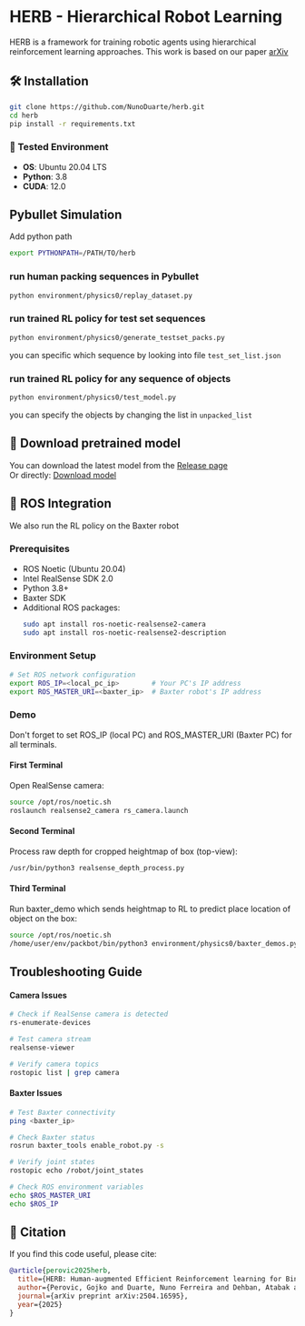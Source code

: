 # HERB - Hierarchical Robot Learning
HERB is a framework for training robotic agents using hierarchical reinforcement learning approaches. This work is based on our paper 
[arXiv](https://arxiv.org/pdf/2504.16595)

## 🛠️ Installation

```bash
git clone https://github.com/NunoDuarte/herb.git
cd herb
pip install -r requirements.txt
```
### 🔧 Tested Environment
- **OS**: Ubuntu 20.04 LTS
- **Python**: 3.8
- **CUDA**: 12.0

## Pybullet Simulation
Add python path
```bash
export PYTHONPATH=/PATH/TO/herb
```
### run human packing sequences in Pybullet
```bash
python environment/physics0/replay_dataset.py
```
### run trained RL policy for test set sequences
```bash
python environment/physics0/generate_testset_packs.py
```
you can specific which sequence by looking into file ```test_set_list.json```
### run trained RL policy for any sequence of objects
```bash
python environment/physics0/test_model.py
```
you can specify the objects by changing the list in ```unpacked_list```

## 🔽 Download pretrained model

You can download the latest model from the [Release page](https://github.com/NunoDuarte/herb/releases/latest)  
Or directly: [Download model](https://github.com/NunoDuarte/herb/releases/download/v1.0/sac_model_c09s01.pkl)

## 🤖 ROS Integration
We also run the RL policy on the Baxter robot 
### Prerequisites
- ROS Noetic (Ubuntu 20.04)
- Intel RealSense SDK 2.0
- Python 3.8+
- Baxter SDK
- Additional ROS packages:
  ```bash
  sudo apt install ros-noetic-realsense2-camera
  sudo apt install ros-noetic-realsense2-description

### Environment Setup
```bash
# Set ROS network configuration
export ROS_IP=<local_pc_ip>        # Your PC's IP address
export ROS_MASTER_URI=<baxter_ip>  # Baxter robot's IP address
```

### Demo
Don't forget to set ROS_IP (local PC) and ROS_MASTER_URI (Baxter PC) for all terminals.
#### First Terminal
Open RealSense camera:
```bash
source /opt/ros/noetic.sh
roslaunch realsense2_camera rs_camera.launch
```

#### Second Terminal
Process raw depth for cropped heightmap of box (top-view):
```bash
/usr/bin/python3 realsense_depth_process.py
```

#### Third Terminal
Run baxter_demo which sends heightmap to RL to predict place location of object on the box:
```bash
source /opt/ros/noetic.sh
/home/user/env/packbot/bin/python3 environment/physics0/baxter_demos.py
```

## Troubleshooting Guide
#### Camera Issues
```bash
# Check if RealSense camera is detected
rs-enumerate-devices

# Test camera stream
realsense-viewer

# Verify camera topics
rostopic list | grep camera
```
#### Baxter Issues
```bash
# Test Baxter connectivity
ping <baxter_ip>

# Check Baxter status
rosrun baxter_tools enable_robot.py -s

# Verify joint states
rostopic echo /robot/joint_states

# Check ROS environment variables
echo $ROS_MASTER_URI
echo $ROS_IP
```

## 📄 Citation

If you find this code useful, please cite:
```bibtex
@article{perovic2025herb,
  title={HERB: Human-augmented Efficient Reinforcement learning for Bin-packing},
  author={Perovic, Gojko and Duarte, Nuno Ferreira and Dehban, Atabak and Teixeira, Gon{\c{c}}alo and Falotico, Egidio and Santos-Victor, Jos{\'e}},
  journal={arXiv preprint arXiv:2504.16595},
  year={2025}
}
```
